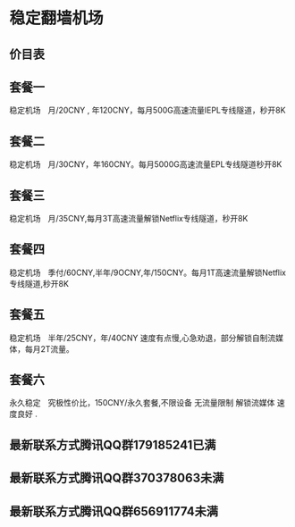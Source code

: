 # 稳定翻墙机场

## 价目表

## 套餐一  
稳定机场ㅤ月/20CNY , 年120CNY，每月500G高速流量IEPL专线隧道，秒开8K

## 套餐二
稳定机场ㅤ月/30CNY，年160CNY。每月5000G高速流量EPL专线隧道秒开8K

## 套餐三
稳定机场ㅤ月/35CNY,每月3T高速流量解锁Netflix专线隧道，秒开8K

## 套餐四
稳定机场ㅤ季付/60CNY,半年/9OCNY,年/150CNY。每月1T高速流量解锁Netflix专线隧道,秒开8K

## 套餐五
稳定机场ㅤ半年/25CNY，年/40CNY 速度有点慢,心急劝退，部分解锁自制流媒体，每月2T流量。

## 套餐六
永久稳定ㅤ究极性价比，150CNY/永久套餐,不限设备 无流量限制 解锁流媒体 速度良好 .

## 最新联系方式腾讯QQ群179185241已满

## 最新联系方式腾讯QQ群370378063未满

## 最新联系方式腾讯QQ群656911774未满
